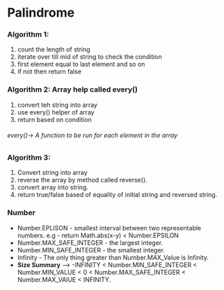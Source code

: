 # Palindrome

### Algorithm 1:
1. count the length of string 
2. iterate over till mid of string to check the condition
3. first element equal to last element and so on 
4. if not then return false


### Algorithm 2: Array help called every()
1. convert teh string into array
2. use every() helper of array
3. return based on condition

###### every()-> A function to be run for each element in the array


### Algorithm 3:
1. Convert string into array
2. reverse the array by method called reverse().
3. convert array into string.
4. return true/false based of equality of initial string and reversed string.

### Number 
- Number.EPLISON - smallest interval between two representable numbers. e.g - return Math.abs(x-y) < Number.EPSILON
- Number.MAX_SAFE_INTEGER - the largest integer.
- Number.MIN_SAFE_INTEGER - the smallest integer.
- Infinity - The only thing greater than Number.MAX_Value is Infinity.
- **Size Summary** --> -INFINITY < Number.MIN_SAFE_INTEGER < Number.MIN_VALUE < 0 < Number.MAX_SAFE_INTEGER < Number.MAX_VAlUE < INFINITY.

